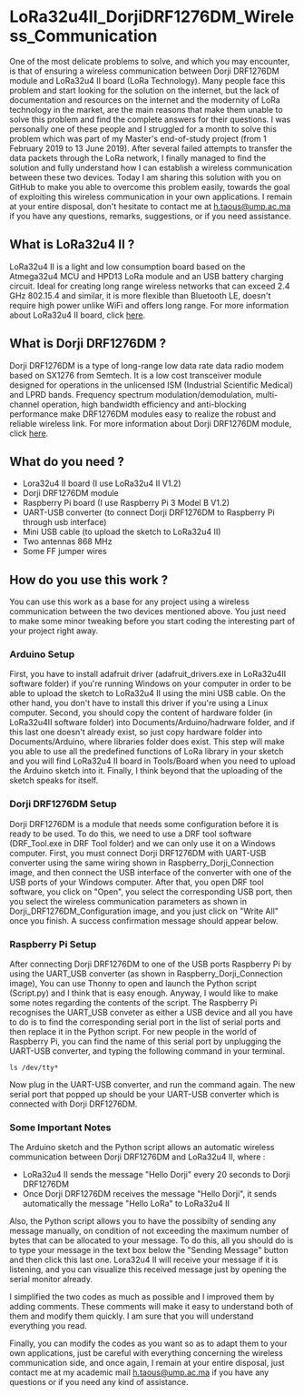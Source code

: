 # LoRa32u4II_DorjiDRF1276DM_Wireless_Communication
One of the most delicate problems to solve, and which you may encounter, is that of ensuring a wireless communication between Dorji DRF1276DM module and LoRa32u4 II board (LoRa Technology). Many people face this problem and start looking for the solution on the internet, but the lack of documentation and resources on the internet and the modernity of LoRa technology in the market, are the main reasons that make them unable to solve this problem and find the complete answers for their questions. I was personally one of these people and I struggled for a month to solve this problem which was part of my Master's end-of-study project (from 1 February 2019 to 13 June 2019). After several failed attempts to transfer the data packets through the LoRa network, I finally managed to find the solution and fully understand how I can establish a wireless communication between these two devices. Today I am sharing this solution with you on GitHub to make you able to overcome this problem easily, towards the goal of exploiting this wireless communication in your own applications. I remain at your entire disposal, don't hesitate to contact me at h.taous@ump.ac.ma if you have any questions, remarks, suggestions, or if you need assistance.
## What is LoRa32u4 II ?
LoRa32u4 II is a light and low consumption board based on the Atmega32u4 MCU and HPD13 LoRa module and an USB battery charging circuit. Ideal for creating long range wireless networks that can exceed 2.4 GHz 802.15.4 and similar, it is more flexible than Bluetooth LE, doesn't require high power unlike WiFi and offers long range. For more information about LoRa32u4 II board, click [here](http://www.diymalls.com/index.php?route=product/product&product_id=88).
## What is Dorji DRF1276DM ?
Dorji DRF1276DM is a type of long-range low data rate data radio modem based on SX1276 from Semtech. It is a low cost transceiver module designed for operations in the unlicensed ISM (Industrial Scientific Medical) and LPRD bands. Frequency spectrum modulation/demodulation, multi-channel operation, high bandwidth efficiency and anti-blocking performance make DRF1276DM modules easy to realize the robust and reliable wireless link. For more information about Dorji DRF1276DM module, click [here](http://www.dorji.com/docs/data/DRF1276DM.pdf).
## What do you need ?
- Lora32u4 II board (I use LoRa32u4 II V1.2)
- Dorji DRF1276DM module
- Raspberry Pi board (I use Raspberry Pi 3 Model B V1.2)
- UART-USB converter (to connect Dorji DRF1276DM to Raspberry Pi through usb interface)
- Mini USB cable (to upload the sketch to LoRa32u4 II)
- Two antennas 868 MHz 
- Some FF jumper wires 
## How do you use this work ?
You can use this work as a base for any project using a wireless communication between the two devices mentioned above. You just need to make some minor tweaking before you start coding the interesting part of your project right away.
### Arduino Setup
First, you have to install adafruit driver (adafruit_drivers.exe in LoRa32u4II software folder) if you're running Windows on your computer in order to be able to upload the sketch to LoRa32u4 II using the mini USB cable. On the other hand, you don't have to install this driver if you're using a Linux computer. Second, you should copy the content of hardware folder (in LoRa32u4II software folder) into Documents/Arduino/hadrware folder, and if this last one doesn't already exist, so just copy hardware folder into Documents/Arduino, where libraries folder does exist. This step will make you able to use all the predefined functions of LoRa library in your sketch and you will find LoRa32u4 II board in Tools/Board when you need to upload the Arduino sketch into it. Finally, I think beyond that the uploading of the sketch speaks for itself.   
### Dorji DRF1276DM Setup
Dorji DRF1276DM is a module that needs some configuration before it is ready to be used. To do this, we need to use a DRF tool software (DRF_Tool.exe in DRF Tool folder) and we can only use it on a Windows computer. First, you must connect Dorji DRF1276DM with UART-USB converter using the same wiring shown in Raspberry_Dorji_Connection image, and then connect the USB interface of the converter with one of the USB ports of your Windows computer. After that, you open DRF tool software, you click on "Open", you select the corresponding USB port, then you select the wireless communication parameters as shown in Dorji_DRF1276DM_Configuration image, and you just click on "Write All" once you finish. A success confirmation message should appear below. 
### Raspberry Pi Setup
After connecting Dorji DRF1276DM to one of the USB ports Raspberry Pi by using the UART_USB converter (as shown in Raspberry_Dorji_Connection image), You can use Thonny to open and launch the Python script (Script.py) and I think that is easy enough. Anyway, I would like to make some notes regarding the contents of the script. The Raspberry Pi recognises the UART_USB conveter as either a USB device and all you have to do is to find the corresponding serial port in the list of serial ports and then replace it in the Python script. For new people in the world of Raspberry Pi, you can find the name of this serial port by unplugging the UART-USB converter, and typing the following command in your terminal.
```
ls /dev/tty*
```
Now plug in the UART-USB converter, and run the command again. The new serial port that popped up should be your UART-USB converter which is connected with Dorji DRF1276DM. 
### Some Important Notes
The Arduino sketch and the Python script allows an automatic wireless communication between Dorji DRF1276DM and LoRa32u4 II, where :
- LoRa32u4 II sends the message "Hello Dorji" every 20 seconds to Dorji DRF1276DM
- Once Dorji DRF1276DM receives the message "Hello Dorji", it sends automatically the message "Hello LoRa" to LoRa32u4 II

Also, the Python script allows you to have the possibilty of sending any message manually, on condition of not exceeding the maximum number of bytes that can be allocated to your message. To do this, all you should do is to type your message in the text box below the "Sending Message" button and then click this last one. Lora32u4 II will receive your message if it is listening, and you can visualize this received message just by opening the serial monitor already.

I simplified the two codes as much as possible and I improved them by adding comments. These comments will make it easy to understand both of them and modify them quickly. I am sure that you will understand everything you read. 

Finally, you can modify the codes as you want so as to adapt them to your own applications, just be careful with everything concerning the wireless communication side, and once again, I remain at your entire disposal, just contact me at my academic mail h.taous@ump.ac.ma if you have any questions or if you need any kind of assistance. 
